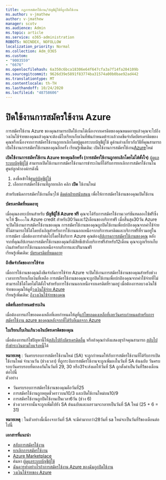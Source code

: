 ```yaml
---
title: กฎการสมัครใช้งาน/บัญชีผู้ใช้ที่ถูกปิดใช้งาน
ms.author: v-jmathew
author: v-jmathew
manager: scotv
ms.audience: Admin
ms.topic: article
ms.service: o365-administration
ROBOTS: NOINDEX, NOFOLLOW
localization_priority: Normal
ms.collection: Adm_O365
ms.custom:
- "9003559"
- "6676"
ms.openlocfilehash: 6a350c6bca18306e64f647cfa3a7f14fa204109b
ms.sourcegitcommit: 9626d39e5891f83774ba31574a00b0bae92ad442
ms.translationtype: MT
ms.contentlocale: th-TH
ms.lasthandoff: 10/24/2020
ms.locfileid: "48758606"
---
```

# <a name="azure-subscription-disabled"></a>ปิดใช้งานการสมัครใช้งาน Azure

การสมัครใช้งาน Azure ของคุณสามารถปิดใช้งานได้เนื่องจากเครดิตของคุณหมดอายุแล้วคุณจะไปถึงวงเงินใช้จ่ายของคุณแล้วคุณจะต้องมีใบเรียกเก็บเงินที่พ้นกำหนดชำระแล้วกดขีดจำกัดบัตรเครดิตของคุณหรือเนื่องจากการสมัครใช้งานถูกยกเลิกโดยผู้ดูแลระบบบัญชีผู้ใช้ ดูด้านล่างเกี่ยวกับวิธีที่คุณสามารถเปิดใช้งานการสมัครใช้งานของคุณอีกครั้ง เรียนรู้เพิ่มเติม: เปิดใช้งานการสมัครใช้งาน[Azure](https://docs.microsoft.com/azure/billing/billing-subscription-become-disable?WT.mc_id=Portal-Microsoft_Azure_Support)ใหม่

**เปิดใช้งานการสมัครใช้งาน Azure ของคุณอีกครั้ง (การสมัครใช้งานถูกยกเลิกโดยไม่ได้ตั้งใจ)** [ผู้ดูแลระบบบัญชีผู้ใช้](https://docs.microsoft.com/azure/billing/billing-subscription-transfer?WT.mc_id=Portal-Microsoft_Azure_Support#whoisaa) สามารถเปิดใช้งานการสมัครใช้งานการชำระเงินที่ได้รับการยกเลิกการสมัครใช้งานในศูนย์ลูกค้าองค์กรดังนี้

1. ลงชื่อเข้าใช้[ศูนย์บัญชีผู้ใช้](https://account.windowsazure.com/Subscriptions)
2. เลือกการสมัครใช้งานที่ถูกยกเลิก คลิก **เปิด** ใช้งานใหม่

สำหรับชนิดการสมัครใช้งานอื่นๆให้ [ติดต่อฝ่ายสนับสนุน](https://portal.azure.com/?#blade/Microsoft_Azure_Support/HelpAndSupportBlade) เพื่อให้การสมัครใช้งานของคุณเปิดใช้งาน

**บัตรเครดิตที่หมดอายุ**

เมื่อคุณลงทะเบียนสำหรับ **บัญชีผู้ใช้ Azure ฟรี** คุณจะได้รับการสมัครใช้งานเวอร์ชันทดลองใช้ฟรีซึ่งจะให้ $๒๐๐ใน Azure credit สำหรับ30วันและ12เดือนของบริการฟรี เมื่อสิ้นสุด30วัน Azure จะปิดใช้งานการสมัครใช้งานของคุณ การสมัครใช้งานของคุณถูกปิดใช้งานเพื่อปกป้องคุณจากค่าใช้จ่ายที่ไม่สามารถใช้ได้โดยบังเอิญสำหรับการใช้งานนอกเหนือจากบริการเครดิตและบริการฟรีที่รวมอยู่ในการสมัคร เมื่อต้องการทำต่อไปโดยใช้บริการ Azure คุณต้อง[อัปเกรดการสมัครใช้งานของคุณ](https://docs.microsoft.com/azure/billing/billing-upgrade-azure-subscription?WT.mc_id=Portal-Microsoft_Azure_Support) หลังจากที่คุณอัปเกรดการสมัครใช้งานของคุณยังมีสิทธิ์เข้าถึงบริการฟรีสำหรับ12เดือน คุณจะถูกเรียกเก็บเงินสำหรับการใช้งานนอกเหนือจากบริการและปริมาณฟรี  
เรียนรู้เพิ่มเติม: [บัตรเครดิตที่หมดอายุ](https://docs.microsoft.com/azure/billing/billing-subscription-become-disable?WT.mc_id=Portal-Microsoft_Azure_Support#your-credit-is-expired)

**ถึงขีดจำกัดของการใช้จ่าย**

เมื่อการใช้งานของคุณถึงขีดจำกัดการใช้จ่าย Azure จะปิดใช้งานการสมัครใช้งานของคุณสำหรับช่วงเวลาการเรียกเก็บเงินที่เหลือ การสมัครใช้งานของคุณจะถูกปิดใช้งานเพื่อปกป้องคุณจากค่าใช้จ่ายที่ไม่สามารถใช้ได้โดยไม่ได้ตั้งใจสำหรับการใช้งานนอกเหนือจากเครดิตที่รวมอยู่ เมื่อต้องการลบวงเงินใช้จ่ายของคุณให้ดูที่[วงเงินใช้จ่าย Azure](https://docs.microsoft.com/azure/cost-management-billing/manage/spending-limit?WT.mc_id=Portal-Microsoft_Azure_Support)  
เรียนรู้เพิ่มเติม: [ถึงวงเงินใช้จ่ายของคุณ](https://docs.microsoft.com/azure/cost-management-billing/manage/subscription-disabled?WT.mc_id=Portal-Microsoft_Azure_Support#you-reached-your-spending-limit)

**อดีตที่เลยกำหนดชำระเงิน**

เมื่อต้องการแก้ไขยอดคงเหลือที่เลยกำหนดให้ดูที่[แก้ไขยอดคงเหลือที่เลยวันครบกำหนดสำหรับการสมัครใช้งาน azure ของคุณหลังจากที่ได้รับอีเมลจาก Azure](https://docs.microsoft.com/azure/billing/billing-azure-subscription-past-due-balance?WT.mc_id=Portal-Microsoft_Azure_Support)

**ใบเรียกเก็บเงินเกินวงเงินบัตรเครดิตของคุณ**

เมื่อต้องการแก้ไขปัญหานี้ให้[สลับไปยังบัตรเครดิตอื่น](https://docs.microsoft.com/azure/billing/billing-how-to-change-credit-card?WT.mc_id=Portal-Microsoft_Azure_Support) หรือถ้าคุณกำลังแสดงธุรกิจคุณสามารถ [สลับไปยังชำระเงินตามใบแจ้งหนี้](https://docs.microsoft.com/azure/billing/billing-how-to-pay-by-invoice?WT.mc_id=Portal-Microsoft_Azure_Support)ได้

**หมายเหตุ** : วันครบรอบการสมัครใช้งานใหม่ (SA) จะถูกกำหนดให้กับการสมัครใช้งานที่ได้รับการเปิดใช้งานใหม่ จำนวนวัน (ช่วงเวลา) ที่ถูกระงับการสมัครใช้งานจะถูกเพิ่มลงในวันที่ SA ต้นฉบับ วันครบรอบวันครบรอบที่ตกลงกันในวันที่ 29, 30 หรือ31จะส่งผลให้วันที่ SA ถูกตั้งค่าเป็นวันที่1ของเดือนต่อไปนี้  
ตัวอย่าง

- วันครบรอบการสมัครใช้งานของคุณคือวันที่25
- การสมัครใช้งานถูกหยุดชั่วคราวบน10/3 และเปิดใช้งานใหม่บน10/9
- การสมัครใช้งานถูกปิดใช้งานเป็นเวลา6วัน (ช่วง 6)
- ช่วงเวลาจากนั้นจะถูกเพิ่มไปยัง SA ต้นฉบับและผลรวมจะกลายเป็นวันที่ SA ใหม่ (25 + 6 = 31) 

**หมายเหตุ** : ในตัวอย่างนี้เนื่องจากวันที่ SA จะมีค่ามากกว่า28วันที่ sa ใหม่จะเป็นวันที่1ของเดือนต่อไปนี้

**เอกสารที่แนะนำ**

- [สลับการสมัครใช้งาน](https://docs.microsoft.com/azure/billing/billing-how-to-switch-azure-offer?WT.mc_id=Portal-Microsoft_Azure_Support)  
- [ยกเลิกการสมัครใช้งาน](https://docs.microsoft.com/azure/billing/billing-how-to-cancel-azure-subscription?WT.mc_id=Portal-Microsoft_Azure_Support)  
- [Azure Marketplace](https://azuremarketplace.microsoft.com/marketplace/?source=datamarket)
- ค้นหา [ผู้ดูแลระบบบัญชีผู้ใช้](https://docs.microsoft.com/azure/billing/billing-subscription-transfer?WT.mc_id=Portal-Microsoft_Azure_Support#whoisaa)
- [ฉันควรทำอย่างไรถ้าการสมัครใช้งาน Azure ของฉันถูกปิดใช้งาน](https://docs.microsoft.com/azure/billing/billing-subscription-become-disable/?WT.mc_id=Portal-Microsoft_Azure_Support)
- [วงเงินใช้จ่ายของ Azure](https://docs.microsoft.com/azure/cost-management-billing/manage/spending-limit?WT.mc_id=Portal-Microsoft_Azure_Support)
